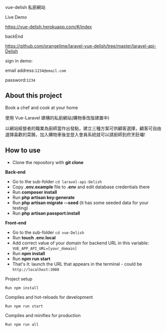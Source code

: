 vue-delish 私廚網站

Live Demo 

https://vue-delish.herokuapp.com/#/index

backEnd

https://github.com/orangelime/laravel-vue-delish/tree/master/laravel-api-Delish

sign in demo:

email address:`1234@email.com`

password:`1234`

## About this project

Book a chef and cook at your home

使用 Vue-Laravel 建構的私廚網站(購物車改版建置中)

以網站經營者的職業為廚師當作出發點，建立三種方案可供顧客選擇，顧客可自由選擇喜歡的菜餚，加入購物車後並登入會員系統就可以請廚師到府烹飪囉!

## How to use

- Clone the repository with __git clone__

__Back-end__

- Go to the sub-folder `cd laravel-api-Delish`
- Copy __.env.example__ file to __.env__ and edit database credentials there
- Run __composer install__
- Run __php artisan key:generate__
- Run __php artisan migrate --seed__ (it has some seeded data for your testing)
- Run __php artisan passport:install__

__Front-end__

- Go to the sub-folder `cd vue-Delish`
- Run __touch .env.local__
- Add correct value of your domain for backend URL in this variable: `VUE_APP_API_URL=[your_domain]`
- Run __npm install__ 
- Run __npm run start__ 
- That's it: launch the URL that appears in the terminal - could be `http://localhost:3000`


Project setup
```
Run npm install
```

Compiles and hot-reloads for development
```
Run npm run start
```

Compiles and minifies for production
```
Run npm run all
```

